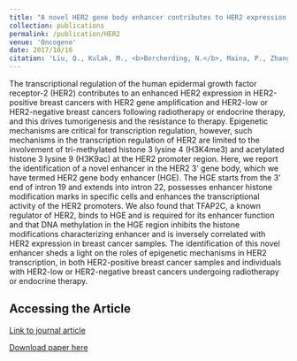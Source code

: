 ```yaml
---
title: "A novel HER2 gene body enhancer contributes to HER2 expression."
collection: publications
permalink: /publication/HER2
venue: 'Oncogene'
date: 2017/10/16
citation: 'Liu, Q., Kulak, M., <b>Borcherding, N.</b>, Maina, P., Zhang, W., Weigel, R., & Qi, H. A novel HER2 gene-body enhancer contributes to HER2 expression. Oncogene 2018.'
---
```


The transcriptional regulation of the human epidermal growth factor receptor-2 (HER2) contributes to an enhanced HER2 expression in HER2-positive breast cancers with HER2 gene amplification and HER2-low or HER2-negative breast cancers following radiotherapy or endocrine therapy, and this drives tumorigenesis and the resistance to therapy. Epigenetic mechanisms are critical for transcription regulation, however, such mechanisms in the transcription regulation of HER2 are limited to the involvement of tri-methylated histone 3 lysine 4 (H3K4me3) and acetylated histone 3 lysine 9 (H3K9ac) at the HER2 promoter region. Here, we report the identification of a novel enhancer in the HER2 3’ gene body, which we have termed HER2 gene body enhancer (HGE). The HGE starts from the 3’ end of intron 19 and extends into intron 22, possesses enhancer histone modification marks in specific cells and enhances the transcriptional activity of the HER2 promoters. We also found that TFAP2C, a known regulator of HER2, binds to HGE and is required for its enhancer function and that DNA methylation in the HGE region inhibits the histone modifications characterizing enhancer and is inversely correlated with HER2 expression in breast cancer samples. The identification of this novel enhancer sheds a light on the roles of epigenetic mechanisms in HER2 transcription, in both HER2-positive breast cancer samples and individuals with HER2-low or HER2-negative breast cancers undergoing radiotherapy or endocrine therapy.

Accessing the Article
------
[Link to journal article](https://www.nature.com/articles/onc2017382)

[Download paper here](https://ncborcherding.github.io/files/HER2.pdf)



